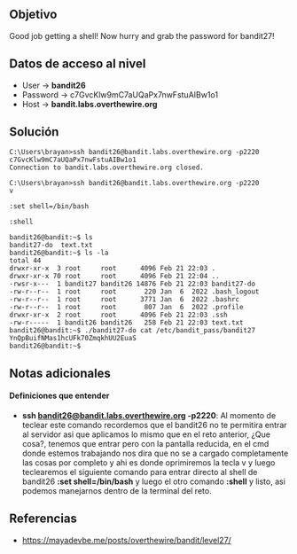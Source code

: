 ## Objetivo

Good job getting a shell! Now hurry and grab the password for bandit27!

## Datos de acceso al nivel

-   User -> **bandit26**
-   Password -> c7GvcKlw9mC7aUQaPx7nwFstuAIBw1o1
-   Host -> **bandit.labs.overthewire.org**

## Solución
```
C:\Users\brayan>ssh bandit26@bandit.labs.overthewire.org -p2220
c7GvcKlw9mC7aUQaPx7nwFstuAIBw1o1
Connection to bandit.labs.overthewire.org closed.

C:\Users\brayan>ssh bandit26@bandit.labs.overthewire.org -p2220
v

:set shell=/bin/bash

:shell

bandit26@bandit:~$ ls
bandit27-do  text.txt
bandit26@bandit:~$ ls -la
total 44
drwxr-xr-x  3 root     root      4096 Feb 21 22:03 .
drwxr-xr-x 70 root     root      4096 Feb 21 22:04 ..
-rwsr-x---  1 bandit27 bandit26 14876 Feb 21 22:03 bandit27-do
-rw-r--r--  1 root     root       220 Jan  6  2022 .bash_logout
-rw-r--r--  1 root     root      3771 Jan  6  2022 .bashrc
-rw-r--r--  1 root     root       807 Jan  6  2022 .profile
drwxr-xr-x  2 root     root      4096 Feb 21 22:03 .ssh
-rw-r-----  1 bandit26 bandit26   258 Feb 21 22:03 text.txt
bandit26@bandit:~$ ./bandit27-do cat /etc/bandit_pass/bandit27
YnQpBuifNMas1hcUFk70ZmqkhUU2EuaS
bandit26@bandit:~$
```

## Notas adicionales
#### Definiciones que entender

- **ssh bandit26@bandit.labs.overthewire.org -p2220**: Al momento de teclear este comando recordemos que el bandit26 no te permitira entrar al servidor asi que aplicamos lo mismo que en el reto anterior, ¿Que cosa?, tenemos que entrar pero con la pantalla reducida, en el cmd donde estemos trabajando nos dira que no se a cargado completamente las cosas por completo y ahi es donde oprimiremos la tecla v y luego teclearemos el siguiente comando para entrar directo al shell de bandit26 **:set shell=/bin/bash** y luego el otro comando **:shell** y listo, asi podemos manejarnos dentro de la terminal del reto.

## Referencias
- https://mayadevbe.me/posts/overthewire/bandit/level27/